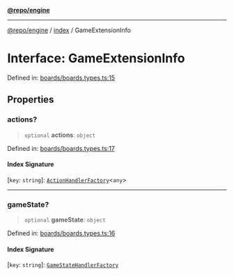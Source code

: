 [**@repo/engine**](../../README.md)

***

[@repo/engine](../../modules.md) / [index](../README.md) / GameExtensionInfo

# Interface: GameExtensionInfo

Defined in: [boards/boards.types.ts:15](https://github.com/alexqguo/drinking-board-game-v3/blob/56df34968617deee505d881352afe56efb53b2a4/packages/engine/src/boards/boards.types.ts#L15)

## Properties

### actions?

> `optional` **actions**: `object`

Defined in: [boards/boards.types.ts:17](https://github.com/alexqguo/drinking-board-game-v3/blob/56df34968617deee505d881352afe56efb53b2a4/packages/engine/src/boards/boards.types.ts#L17)

#### Index Signature

\[`key`: `string`\]: [`ActionHandlerFactory`](../../actions/type-aliases/ActionHandlerFactory.md)\<`any`\>

***

### gameState?

> `optional` **gameState**: `object`

Defined in: [boards/boards.types.ts:16](https://github.com/alexqguo/drinking-board-game-v3/blob/56df34968617deee505d881352afe56efb53b2a4/packages/engine/src/boards/boards.types.ts#L16)

#### Index Signature

\[`key`: `string`\]: [`GameStateHandlerFactory`](../../gamestate/type-aliases/GameStateHandlerFactory.md)
